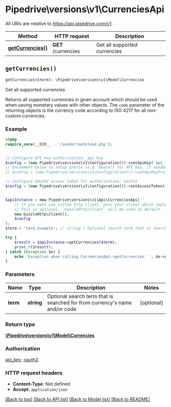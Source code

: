 # Pipedrive\versions\v1\CurrenciesApi

All URIs are relative to https://api.pipedrive.com/v1.

Method | HTTP request | Description
------------- | ------------- | -------------
[**getCurrencies()**](CurrenciesApi.md#getCurrencies) | **GET** /currencies | Get all supported currencies


## `getCurrencies()`

```php
getCurrencies($term): \Pipedrive\versions\v1\Model\Currencies
```

Get all supported currencies

Returns all supported currencies in given account which should be used when saving monetary values with other objects. The `code` parameter of the returning objects is the currency code according to ISO 4217 for all non-custom currencies.

### Example

```php
<?php
require_once(__DIR__ . '/vendor/autoload.php');


// Configure API key authorization: api_key
$config = (new Pipedrive\versions\v1\Configuration())->setApiKey('api_token', 'YOUR_API_KEY');
// Uncomment below to setup prefix (e.g. Bearer) for API key, if needed
// $config = (new Pipedrive\versions\v1\Configuration())->setApiKeyPrefix('api_token', 'Bearer');

// Configure OAuth2 access token for authorization: oauth2
$config = (new Pipedrive\versions\v1\Configuration())->setAccessToken('YOUR_ACCESS_TOKEN');


$apiInstance = new Pipedrive\versions\v1\Api\CurrenciesApi(
    // If you want use custom http client, pass your client which implements `GuzzleHttp\ClientInterface`.
    // This is optional, `GuzzleHttp\Client` will be used as default.
    new GuzzleHttp\Client(),
    $config
);
$term = 'term_example'; // string | Optional search term that is searched for from currency's name and/or code

try {
    $result = $apiInstance->getCurrencies($term);
    print_r($result);
} catch (Exception $e) {
    echo 'Exception when calling CurrenciesApi->getCurrencies: ', $e->getMessage(), PHP_EOL;
}
```

### Parameters

Name | Type | Description  | Notes
------------- | ------------- | ------------- | -------------
 **term** | **string**| Optional search term that is searched for from currency&#39;s name and/or code | [optional]

### Return type

[**\Pipedrive\versions\v1\Model\Currencies**](../Model/Currencies.md)

### Authorization

[api_key](../README.md#api_key), [oauth2](../README.md#oauth2)

### HTTP request headers

- **Content-Type**: Not defined
- **Accept**: `application/json`

[[Back to top]](#) [[Back to API list]](../README.md#documentation-for-api-endpoints)
[[Back to Model list]](../README.md#documentation-for-models)
[[Back to README]](../README.md)
